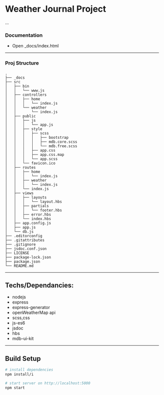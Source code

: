 # Weather Journal Project

...
### Documentation

- Open _docs/index.html

---
### Proj Structure

```
.
├── _docs
├── src
│   ├── bin
│   │   └── www.js
│   ├── controllers
│   │   ├── home
│   │   │   └── index.js
│   │   └── weather
│   │       └── index.js
│   ├── public
│   │   ├── js
│   │   │   └── app.js
│   │   ├── style
│   │   │   ├── scss
│   │   │   │   ├── bootstrap
│   │   │   │   ├── mdb.core.scss
│   │   │   │   └── mdb.free.scss
│   │   │   ├── app.css
│   │   │   ├── app.css.map
│   │   │   └── app.scss
│   │   └── favicon.ico
│   ├── routes
│   │   ├── home
│   │   │   └── index.js
│   │   ├── weather
│   │   │   └── index.js
│   │   └── index.js
│   ├── views
│   │   ├── layouts
│   │   │   └── layout.hbs
│   │   ├── partials
│   │   │   └── footer.hbs
│   │   ├── error.hbs
│   │   └── index.hbs
│   ├── app.config.js
│   ├── app.js
│   └── db.js
├── .editorconfig
├── .gitattributes
├── .gitignore
├── jsdoc.conf.json
├── LICENSE
├── package-lock.json
├── package.json
└── README.md
```
---
## Techs/Dependancies:

- nodejs
- express
- express-generator
- openWeatherMap api
- scss,css
- js-es6
- jsdoc
- hbs
- mdb-ui-kit

---
## Build Setup

``` bash
# install dependencies
npm install/i

# start server on http://localhost:5000
npm start

```

